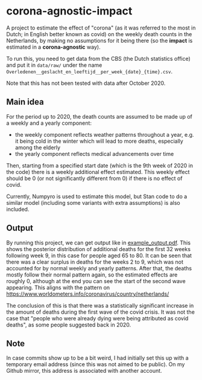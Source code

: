# corona-agnostic-impact
A project to estimate the effect of "corona" (as it was referred to the most in Dutch; in English better known as covid)
on the weekly death counts in the Netherlands, by making no assumptions for it being there (so the **impact** is 
estimated in a **corona-agnostic** way).

To run this, you need to get data from the CBS (the Dutch statistics office) and put it in `data/raw/` under the name 
`Overledenen__geslacht_en_leeftijd__per_week_{date}_{time}.csv`.

Note that this has not been tested with data after October 2020.

## Main idea
For the period up to 2020, the death counts are assumed to be made up of a weekly and a yearly component:
- the weekly component reflects weather patterns throughout a year, e.g. it being cold in the winter which will lead to
more deaths, especially among the elderly
- the yearly component reflects medical advancements over time

Then, starting from a specified start date (which is the 9th week of 2020 in the code) there is a weekly additional
effect estimated. This weekly effect should be 0 (or not significantly different from 0) if there is no effect of covid.

Currently, Numpyro is used to estimate this model, but Stan code to do a similar model (including some variants with
extra assumptions) is also included.

## Output
By running this project, we can get output like in [example_output.pdf](example_output.pdf). This shows the posterior 
distribution of additional deaths for the first 32 weeks following week 9, in this case for people aged 65 to 80. 
It can be seen that there was a clear surplus in deaths for the weeks 2 to 9, which was not accounted for by normal 
weekly and yearly patterns. After that, the deaths mostly follow their normal pattern again, so the estimated effects 
are roughly 0, although at the end you can see the start of the second wave appearing. This aligns with the pattern on 
https://www.worldometers.info/coronavirus/country/netherlands/ 

The conclusion of this is that there was a statistically significant increase in the amount of deaths during the first 
wave of the covid crisis. It was not the case that "people who were already dying were being attributed as covid 
deaths", as some people suggested back in 2020.

## Note
In case commits show up to be a bit weird, I had initially set this up with a temporary email address (since this was 
not aimed to be public). On my Github mirror, this address is associated with another account.